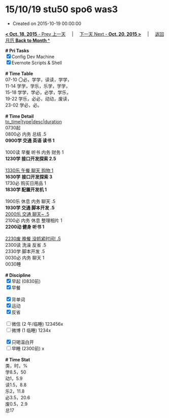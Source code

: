# 15/10/19 stu50 spo6 was3

- Created on 2015-10-19 00:00:00

[**< Oct. 18, 2015** - Prev 上一天](/lifelogs/2015/10/d18.md) &nbsp; &nbsp; | &nbsp; &nbsp; [下一天 Next - **Oct. 20, 2015 >**](/lifelogs/2015/10/d20.md) &nbsp; &nbsp; |  &nbsp; &nbsp; [返回月历 **Back to Month ^**](/lifelogs/2015/10/index.md)
<br/><div><b># Pri Tasks</b></div><div><input checked="true" type="checkbox"/>Config Dev Machine</div><div><input checked="true" type="checkbox"/>Evernote Scripts &amp; Shell</div><div><br/></div><div><b># Time Table</b></div><div>07-10 〇必，学学，读读，学学，</div><div>11-14 学学，学乐，乐学，学学，</div><div>15-18 学学，学必，必学，学乐，</div><div>19-22 学乐，必必，动动，废读，</div><div>23-02 学必，必。</div><div><br/></div><div><b># Time Detail</b></div><div><u>to_time|type|desc|duration</u></div><div>0730起</div><div>0800必 内务 总结 .5</div><div><b>0900学 交通 英语 读书 1</b></div><div><br/></div><div>1000读 早餐 听书 内务 财务 1</div><div><b>1230学 接口开发探索 2.5</b></div><div><br/></div><div><u>1330乐 午餐 聊天 购物 1</u></div><div><b>1630学</b> <b>接口开发探索 3</b></div><div>1730必 购买日用品 1</div><div><b>1830学 配置开发机 1</b></div><div><br/></div><div>1900乐 休息 内务 聊天 .5</div><div><b>1930学 交通 脚本开发 .5</b></div><div><u>2000乐 交通 聊天~ .5</u></div><div>2100必 内务 休息 整理相片 1</div><div><b>2200动 健身 听书 1</b></div><div><br/></div><div><u>2230废 晚餐 没抓紧时间! .5</u></div><div>2300读 洗澡 反省 .5</div><div>2330学 脚本开发 .5</div><div>0030必 内务 聊天 1</div><div>0030睡</div><div><br/></div><div><b># Discipline</b></div><div><input checked="true" type="checkbox"/>早起 (0830前)</div><div><input checked="true" type="checkbox"/>早餐</div><div><br/></div><div><input checked="true" type="checkbox"/>背单词</div><div><input checked="true" type="checkbox"/>运动</div><div><input checked="true" type="checkbox"/>反省</div><div><br/></div><div><input type="checkbox"/>微信 (2 午/临睡) 123456x</div><div><input type="checkbox"/>微博 (1 临睡) 1234x</div><div><br/></div><div><input checked="true" type="checkbox"/>只喝温白开</div><div><input type="checkbox"/>早睡 (2300前) x</div><div><br/></div><div><b># Time Stat</b></div><div>类，时，%</div><div>学8.5，50</div><div>动1，5.9</div><div>读1.5，8.8</div><div>乐2，11.8</div><div>必3.5，20.6</div><div>废0.5，2.9</div><div>总17</div><div><br/></div>

